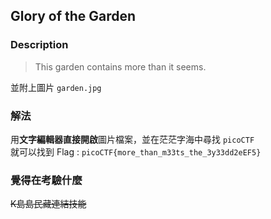 ## Glory of the Garden
### Description
> This garden contains more than it seems.

並附上圖片 `garden.jpg`

### 解法
用**文字編輯器直接開啟**圖片檔案，並在茫茫字海中尋找 `picoCTF`  
就可以找到 Flag : `picoCTF{more_than_m33ts_the_3y33dd2eEF5}`

### 覺得在考驗什麼
~~K島島民藏連結技能~~